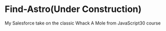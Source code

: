 # Find-Astro(Under Construction)
My Salesforce take on the classic Whack A Mole from JavaScript30 course

